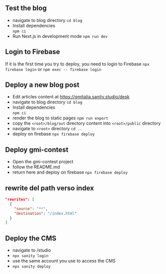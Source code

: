 ## Test the blog

- navigate to blog directory
  `cd blog`
- Install dependencies  
  `npm ci`
- Run Next.js in development mode
  `npm run dev`

## Login to Firebase

If it is the first time you try to deploy, you need to login to Firebase
`npx firebase login`
or
`npm exec -- firebase login`

## Deploy a new blog post

- Edit articles content at
  https://gmitalia.sanity.studio/desk
- navigate to blog directory
  `cd blog`
- Install dependencies  
  `npm ci`
- render the blog to static pages
  `npm run export`
- copy the `<root>/blog/out` directory content into `<root>/public` directory
- navigate to `<root>` directory
  `cd ..`
- deploy on firebase
  `npx firebase deploy`

## Deploy gmi-contest

- Open the gmi-contest project
- follow the README.md
- return here and deploy on firebase
  `npx firebase deploy`

## rewrite del path verso index

```json
"rewrites": [
  {
    "source": "**",
    "destination": "/index.html"
  }
]
```

## Deploy the CMS
- navigate to /studio
- `npx sanity login`
- use the same account you use to access the CMS
- `npx sanity deploy`
